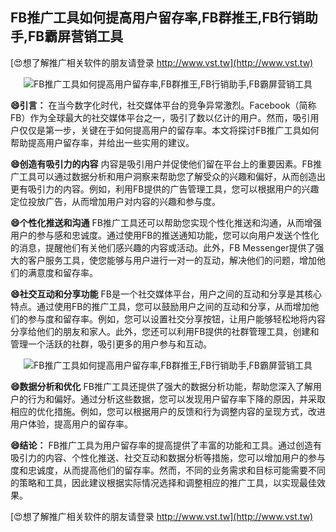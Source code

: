 ## **FB推广工具如何提高用户留存率,FB群推王,FB行销助手,FB霸屏营销工具**

[😍想了解推广相关软件的朋友请登录 http://www.vst.tw](http://www.vst.tw)

 <center><img src="https://vst.tw/MP4/tuiguang/png/1.png" alt="FB推广工具如何提高用户留存率,FB群推王,FB行销助手,FB霸屏营销工具"></center>

**😄引言：**
在当今数字化时代，社交媒体平台的竞争异常激烈。Facebook（简称FB）作为全球最大的社交媒体平台之一，吸引了数以亿计的用户。然而，吸引用户仅仅是第一步，关键在于如何提高用户的留存率。本文将探讨FB推广工具如何帮助提高用户留存率，并给出一些实用的建议。

**😄创造有吸引力的内容**
内容是吸引用户并促使他们留在平台上的重要因素。FB推广工具可以通过数据分析和用户洞察来帮助您了解受众的兴趣和偏好，从而创造出更有吸引力的内容。例如，利用FB提供的广告管理工具，您可以根据用户的兴趣定位投放广告，从而增加用户对内容的兴趣和参与度。

**😄个性化推送和沟通**
FB推广工具还可以帮助您实现个性化推送和沟通，从而增强用户的参与感和忠诚度。通过使用FB的推送通知功能，您可以向用户发送个性化的消息，提醒他们有关他们感兴趣的内容或活动。此外，FB Messenger提供了强大的客户服务工具，使您能够与用户进行一对一的互动，解决他们的问题，增加他们的满意度和留存率。

**😄社交互动和分享功能**
FB是一个社交媒体平台，用户之间的互动和分享是其核心特点。通过使用FB的推广工具，您可以鼓励用户之间的互动和分享，从而增加他们的参与度和留存率。例如，您可以设置社交分享按钮，让用户能够轻松地将内容分享给他们的朋友和家人。此外，您还可以利用FB提供的社群管理工具，创建和管理一个活跃的社群，吸引更多的用户参与和互动。

 <center><img src="https://vst.tw/MP4/tuiguang/png/8.png" alt="FB推广工具如何提高用户留存率,FB群推王,FB行销助手,FB霸屏营销工具"></center>

**😄数据分析和优化**
FB推广工具还提供了强大的数据分析功能，帮助您深入了解用户的行为和偏好。通过分析这些数据，您可以发现用户留存率下降的原因，并采取相应的优化措施。例如，您可以根据用户的反馈和行为调整内容的呈现方式，改进用户体验，提高用户的留存率。

**😄结论：**
FB推广工具为用户留存率的提高提供了丰富的功能和工具。通过创造有吸引力的内容、个性化推送、社交互动和数据分析等措施，您可以增加用户的参与度和忠诚度，从而提高他们的留存率。然而，不同的业务需求和目标可能需要不同的策略和工具，因此建议根据实际情况选择和调整相应的推广工具，以实现最佳效果。

[😍想了解推广相关软件的朋友请登录 http://www.vst.tw](http://www.vst.tw)



